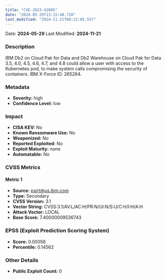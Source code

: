 ```yaml
---
title: "CVE-2023-42005"
date: "2024-05-29T13:15:48.710"
last_modified: "2024-11-21T08:22:05.557"
---
```




Date: **2024-05-29** Last Modified: **2024-11-21**

### Description  
IBM Db2 on Cloud Pak for Data and Db2 Warehouse on Cloud Pak for Data 3.5, 4.0, 4.5, 4.6, 4.7, and 4.8 could allow a user with access to the Kubernetes pod, to make system calls compromising the security of containers. IBM X-Force ID: 265264.

### Metadata  
- **Severity:** high
- **Confidence Level:** low

### Impact  
- **CISA KEV:** No
- **Known Ransomware Use:** No
- **Weaponized:** No
- **Reported Exploited:** No
- **Exploit Maturity:** none
- **Automatable:** No

### CVSS Metrics  

#### Metric 1
- **Source:** psirt@us.ibm.com
- **Type:** Secondary
- **CVSS Version:** 3.1
- **Vector String:** CVSS:3.1/AV:L/AC:H/PR:N/UI:N/S:U/C:H/I:H/A:H
- **Attack Vector:** LOCAL
- **Base Score:** 7.40000009536743


### EPSS (Exploit Prediction Scoring System)  
- **Score:** 0.00056
- **Percentile:** 0.14562

### Other Details  
- **Public Exploit Count:** 0
